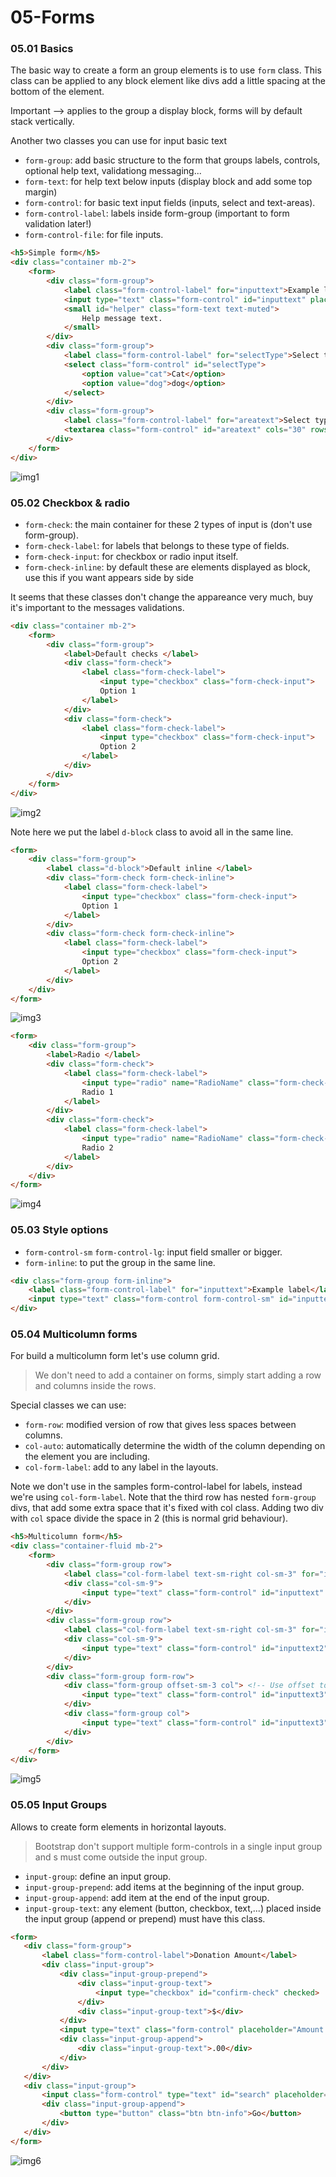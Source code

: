 # 05-Forms

### 05.01 Basics


The basic way to create a form an group elements is to use `form` class. This class can be applied to any block element like divs add a little spacing at the bottom of the element. 

Important --> applies to the group a display block, forms will by default stack vertically.

Another two classes you can use for input basic text
 - `form-group`: add basic structure to the form that groups labels, controls, optional help text, validationg messaging...
 - `form-text`: for help text below inputs (display block and add some top margin)
 - `form-control`: for basic text input fields (inputs, select and text-areas).
 - `form-control-label`: labels inside form-group (important to form validation later!)
 - `form-control-file`: for file inputs.

```html
<h5>Simple form</h5>
<div class="container mb-2">
    <form>
        <div class="form-group">
            <label class="form-control-label" for="inputtext">Example label</label>
            <input type="text" class="form-control" id="inputtext" placeholder="Example input">
            <small id="helper" class="form-text text-muted">
                Help message text.
            </small>
        </div>
        <div class="form-group">
            <label class="form-control-label" for="selectType">Select type</label>
            <select class="form-control" id="selectType">
                <option value="cat">Cat</option>
                <option value="dog">dog</option>
            </select>
        </div>
        <div class="form-group">
            <label class="form-control-label" for="areatext">Select type</label>
            <textarea class="form-control" id="areatext" cols="30" rows="5"></textarea>
        </div>
    </form>
</div>
```

![img1](./img/form1.JPG)


### 05.02 Checkbox & radio

 - `form-check`: the main container for these 2 types of input is  (don't use form-group). 
 - `form-check-label`: for labels that belongs to these type of fields.
 - `form-check-input`: for checkbox or radio input itself.
 - `form-check-inline`: by default these are elements displayed as block, use this if you want appears side by side

It seems that these classes don't change the appareance very much, buy it's important to the messages validations.

```html
<div class="container mb-2">
    <form>
        <div class="form-group">
            <label>Default checks </label>
            <div class="form-check">
                <label class="form-check-label">
                    <input type="checkbox" class="form-check-input">
                    Option 1
                </label>
            </div>
            <div class="form-check">
                <label class="form-check-label">
                    <input type="checkbox" class="form-check-input">
                    Option 2
                </label>
            </div>
        </div>
    </form>
</div>
```
![img2](./img/form2.JPG)


Note here we put the label `d-block` class to avoid all in the same line.
```html
<form>
    <div class="form-group">
        <label class="d-block">Default inline </label>
        <div class="form-check form-check-inline">
            <label class="form-check-label">
                <input type="checkbox" class="form-check-input">
                Option 1
            </label>
        </div>
        <div class="form-check form-check-inline">
            <label class="form-check-label">
                <input type="checkbox" class="form-check-input">
                Option 2
            </label>
        </div>
    </div>
</form>
```

![img3](./img/form3.JPG)

```html
<form>
    <div class="form-group">
        <label>Radio </label>
        <div class="form-check">
            <label class="form-check-label">
                <input type="radio" name="RadioName" class="form-check-input">
                Radio 1
            </label>
        </div>
        <div class="form-check">
            <label class="form-check-label">
                <input type="radio" name="RadioName" class="form-check-input">
                Radio 2
            </label>
        </div>
    </div>
</form>
```

![img4](./img/form4.JPG)


### 05.03 Style options

 - `form-control-sm` `form-control-lg`: input field smaller or bigger.
 - `form-inline`: to put the group in the same line.

```html
<div class="form-group form-inline">
    <label class="form-control-label" for="inputtext">Example label</label>
    <input type="text" class="form-control form-control-sm" id="inputtext" placeholder="Example input">
</div>
```

### 05.04 Multicolumn forms

For build a multicolumn form let's use column grid. 

> We don't need to add a container on forms, simply start adding a row and columns inside the rows.

Special classes we can use:
 - `form-row`: modified version of row that gives less spaces between columns.
 - `col-auto`: automatically determine the width of the column depending on the element you are including.
 - `col-form-label`: add to any label in the layouts.


Note we don't use in the samples form-control-label for labels, instead we're using `col-form-label`.
Note that the third row has nested `form-group` divs, that add some extra space that it's fixed with col class. Adding two div with `col` space divide the space in 2 (this is normal grid behaviour).

```html
<h5>Multicolumn form</h5>
<div class="container-fluid mb-2">
    <form>
        <div class="form-group row">
            <label class="col-form-label text-sm-right col-sm-3" for="inputtext">Label</label>
            <div class="col-sm-9">
                <input type="text" class="form-control" id="inputtext" placeholder="Example input">
            </div>
        </div>
        <div class="form-group row">
            <label class="col-form-label text-sm-right col-sm-3" for="inputtext2">Personal Data</label>
            <div class="col-sm-9">
                <input type="text" class="form-control" id="inputtext2" placeholder="Name">
            </div>
        </div>
        <div class="form-group form-row">
            <div class="form-group offset-sm-3 col"> <!-- Use offset to align with previous fields -->
                <input type="text" class="form-control" id="inputtext3" placeholder="City">
            </div>
            <div class="form-group col">
                <input type="text" class="form-control" id="inputtext3" placeholder="Zip">
            </div>
        </div>
    </form>
</div>
```

![img5](./img/form5.JPG)


### 05.05 Input Groups

Allows to create form elements in horizontal layouts.

> Bootstrap don't support multiple form-controls in a single input group and <label>s must come outside the input group.

 - `input-group`: define an input group.
 - `input-group-prepend`: add items at the beginning of the input group.
 - `input-group-append`: add item at the end of the input group.
 - `input-group-text`: any element (button, checkbox, text,...) placed inside the input group (append or prepend) must have this class.

 ```html
<form>
    <div class="form-group">
        <label class="form-control-label">Donation Amount</label>
        <div class="input-group">
            <div class="input-group-prepend">
                <div class="input-group-text">
                    <input type="checkbox" id="confirm-check" checked>
                </div>
                <div class="input-group-text">$</div>
            </div>
            <input type="text" class="form-control" placeholder="Amount...">
            <div class="input-group-append">
                <div class="input-group-text">.00</div>
            </div>
        </div>
    </div>
    <div class="input-group">
        <input class="form-control" type="text" id="search" placeholder="Search for...">
        <div class="input-group-append">
            <button type="button" class="btn btn-info">Go</button>
        </div>
    </div>
</form>
 ```

![img6](./img/form6.JPG)

 
